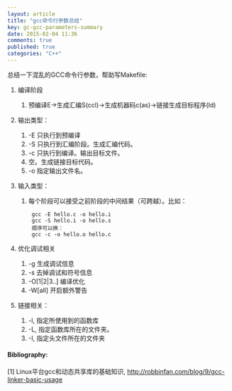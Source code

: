 ```yaml
---
layout: article
title: "gcc命令行参数总结"
key: gc-gcc-parameters-summary
date: 2015-02-04 11:36
comments: true
published: true
categories: "C++"
---
```

   总结一下混乱的GCC命令行参数，帮助写Makefile:

1. 编译阶段
	1. 预编译E->生成汇编S(ccl)->生成机器码c(as)->链接生成目标程序(ld)

1. 输出类型：

	1. -E 只执行到预编译
	2. -S 只执行到汇编阶段。生成汇编代码。
	3. -c 只执行到编译。输出目标文件。
	4. 空。生成链接目标代码。
	5. -o 指定输出文件名。

2. 输入类型：

	1. 每个阶段可以接受之前阶段的中间结果（可跨越）。比如：

			gcc -E hello.c -o hello.i
			gcc -S hello.i -o hello.s
			顺序可以换：
			gcc -c -o hello.o hello.c

3. 优化调试相关

	1. -g 生成调试信息
	2. -s 去掉调试和符号信息
	3. -O[1|2|3..] 编译优化
	4. -W[all] 开启额外警告

4. 链接相关：

	1. -l, 指定所使用到的函数库
	2. -L, 指定函数库所在的文件夹。
	3. -I, 指定头文件所在的文件夹


[1]: http://robbinfan.com/blog/9/gcc-linker-basic-usage   "Linux平台gcc和动态共享库的基础知识"
[2]: http://www.cppblog.com/deane/articles/165216.html "Linux下Gcc生成和使用静态库和动态库详解（转）"
#### Bibliography:

  \[1] Linux平台gcc和动态共享库的基础知识, <http://robbinfan.com/blog/9/gcc-linker-basic-usage>
